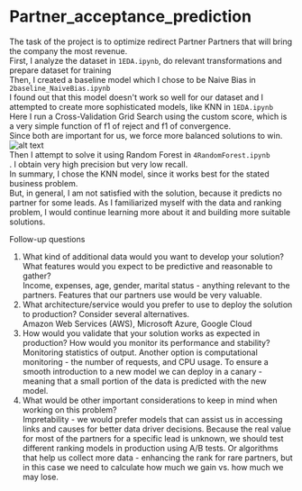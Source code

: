 # Partner_acceptance_prediction
The task of the project is to optimize redirect Partner Partners that will bring the company the most revenue.<br />
First, I analyze the dataset in ```1EDA.ipynb```, do relevant transformations and prepare dataset for training<br />
Then, I created a baseline model which I chose to be Naive Bias in ```2baseline_NaiveBias.ipynb```  <br />
I found out that this model doesn't work so well for our dataset and I attempted to create more sophisticated models, like KNN in ```1EDA.ipynb``` <br /> Here I run a Cross-Validation Grid Search using the custom score, which is a very simple function of f1 of reject and f1 of convergence. <br />Since both are important for us, we force more balanced solutions to win.<br />![alt text](https://github.com/AnnPike/Partner_acceptance_prediction/blob/main/custom_score.png)<br />
Then I attempt to solve it using Random Forest in ```4RandomForest.ipynb``` <br />. I obtain very high precision but very low recall.<br />
In summary, I chose the KNN model, since it works best for the stated business problem.<br />
But, in general, I am not satisfied with the solution, because it predicts no partner for some leads. As I familiarized myself with the data and ranking problem, I would continue learning more about it and building more suitable solutions.

Follow-up questions
1. What kind of additional data would you want to develop your solution? What features would you expect to be predictive and reasonable to gather?<br />
Income, expenses, age, gender, marital status - anything relevant to the partners. Features that our partners use would be very valuable.
2. What architecture/service would you prefer to use to deploy the solution to production?
Consider several alternatives.<br />
Amazon Web Services (AWS), Microsoft Azure, Google Cloud
3. How would you validate that your solution works as expected in production? How would
you monitor its performance and stability?<br />
Monitoring statistics of output. Another option is computational monitoring - the number of requests, and CPU usage. To ensure a smooth introduction to a new model we can deploy in a canary - meaning that a small portion of the data is predicted with the new model.
5. What would be other important considerations to keep in mind when working on this
problem?<br />
Impretability - we would prefer models that can assist us in accessing links and causes for better data driver decisions.
Because the real value for most of the partners for a specific lead is unknown, we should test different ranking models in production using A/B tests. Or algorithms that help us collect more data - enhancing the rank for rare partners, but in this case we need to calculate how much we gain vs. how much we may lose.
